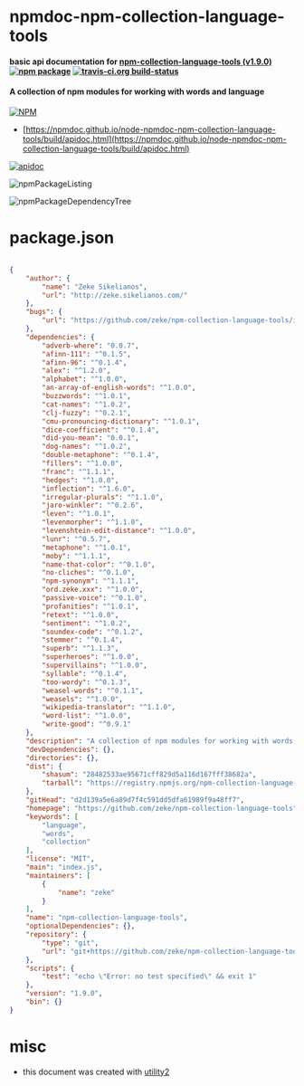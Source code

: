 # npmdoc-npm-collection-language-tools

#### basic api documentation for  [npm-collection-language-tools (v1.9.0)](https://github.com/zeke/npm-collection-language-tools)  [![npm package](https://img.shields.io/npm/v/npmdoc-npm-collection-language-tools.svg?style=flat-square)](https://www.npmjs.org/package/npmdoc-npm-collection-language-tools) [![travis-ci.org build-status](https://api.travis-ci.org/npmdoc/node-npmdoc-npm-collection-language-tools.svg)](https://travis-ci.org/npmdoc/node-npmdoc-npm-collection-language-tools)

#### A collection of npm modules for working with words and language

[![NPM](https://nodei.co/npm/npm-collection-language-tools.png?downloads=true&downloadRank=true&stars=true)](https://www.npmjs.com/package/npm-collection-language-tools)

- [https://npmdoc.github.io/node-npmdoc-npm-collection-language-tools/build/apidoc.html](https://npmdoc.github.io/node-npmdoc-npm-collection-language-tools/build/apidoc.html)

[![apidoc](https://npmdoc.github.io/node-npmdoc-npm-collection-language-tools/build/screenCapture.buildCi.browser.%252Ftmp%252Fbuild%252Fapidoc.html.png)](https://npmdoc.github.io/node-npmdoc-npm-collection-language-tools/build/apidoc.html)

![npmPackageListing](https://npmdoc.github.io/node-npmdoc-npm-collection-language-tools/build/screenCapture.npmPackageListing.svg)

![npmPackageDependencyTree](https://npmdoc.github.io/node-npmdoc-npm-collection-language-tools/build/screenCapture.npmPackageDependencyTree.svg)



# package.json

```json

{
    "author": {
        "name": "Zeke Sikelianos",
        "url": "http://zeke.sikelianos.com/"
    },
    "bugs": {
        "url": "https://github.com/zeke/npm-collection-language-tools/issues"
    },
    "dependencies": {
        "adverb-where": "0.0.7",
        "afinn-111": "^0.1.5",
        "afinn-96": "^0.1.4",
        "alex": "^1.2.0",
        "alphabet": "^1.0.0",
        "an-array-of-english-words": "^1.0.0",
        "buzzwords": "^1.0.1",
        "cat-names": "^1.0.2",
        "clj-fuzzy": "^0.2.1",
        "cmu-pronouncing-dictionary": "^1.0.1",
        "dice-coefficient": "^0.1.4",
        "did-you-mean": "0.0.1",
        "dog-names": "^1.0.2",
        "double-metaphone": "^0.1.4",
        "fillers": "^1.0.0",
        "franc": "^1.1.1",
        "hedges": "^1.0.0",
        "inflection": "^1.6.0",
        "irregular-plurals": "^1.1.0",
        "jaro-winkler": "^0.2.6",
        "leven": "^1.0.1",
        "levenmorpher": "^1.1.0",
        "levenshtein-edit-distance": "^1.0.0",
        "lunr": "^0.5.7",
        "metaphone": "^1.0.1",
        "moby": "^1.1.1",
        "name-that-color": "^0.1.0",
        "no-cliches": "^0.1.0",
        "npm-synonym": "^1.1.1",
        "ord.zeke.xxx": "^1.0.0",
        "passive-voice": "^0.1.0",
        "profanities": "^1.0.1",
        "retext": "^1.0.0",
        "sentiment": "^1.0.2",
        "soundex-code": "^0.1.2",
        "stemmer": "^0.1.4",
        "superb": "^1.1.3",
        "superheroes": "^1.0.0",
        "supervillains": "^1.0.0",
        "syllable": "^0.1.4",
        "too-wordy": "^0.1.3",
        "weasel-words": "^0.1.1",
        "weasels": "^1.0.0",
        "wikipedia-translator": "^1.1.0",
        "word-list": "^1.0.0",
        "write-good": "^0.9.1"
    },
    "description": "A collection of npm modules for working with words and language",
    "devDependencies": {},
    "directories": {},
    "dist": {
        "shasum": "28482533ae95671cff829d5a116d167fff38682a",
        "tarball": "https://registry.npmjs.org/npm-collection-language-tools/-/npm-collection-language-tools-1.9.0.tgz"
    },
    "gitHead": "d2d139a5e6a89d7f4c591dd5dfa61989f9a48ff7",
    "homepage": "https://github.com/zeke/npm-collection-language-tools",
    "keywords": [
        "language",
        "words",
        "collection"
    ],
    "license": "MIT",
    "main": "index.js",
    "maintainers": [
        {
            "name": "zeke"
        }
    ],
    "name": "npm-collection-language-tools",
    "optionalDependencies": {},
    "repository": {
        "type": "git",
        "url": "git+https://github.com/zeke/npm-collection-language-tools.git"
    },
    "scripts": {
        "test": "echo \"Error: no test specified\" && exit 1"
    },
    "version": "1.9.0",
    "bin": {}
}
```



# misc
- this document was created with [utility2](https://github.com/kaizhu256/node-utility2)
